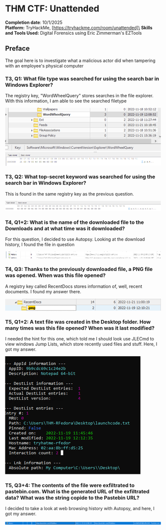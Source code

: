 # THM CTF: Unattended

**Completion date**: 10/1/2025\
**Platform:** TryHackMe, [https://tryhackme.com/room/unattended]\
**Skills and Tools Used:** Digital Forensics using Eric Zimmerman's EZTools

## Preface
The goal here is to investigate what a malicious actor did when tampering with an employee's physical computer

### T3, Q1: What file type was searched for using the search bar in Windows Explorer?

The registry key, "WordWheelQuery" stores searches in the file explorer. With this information, I am able to see the searched filetype

![](Screenshots/unattended/image.png)
![](Screenshots/unattended/image1.png)

### T3, Q2: What top-secret keyword was searched for using the search bar in Windows Explorer?

This is found in the same registry key as the previous question.

![](Screenshots/unattended/image2.png)

### T4, Q1+2: What is the name of the downloaded file to the Downloads and at what time was it downloaded?

For this question, I decided to use Autopsy. Looking at the download history, I found the file in question

![](Screenshots/unattended/image3.png)

### T4, Q3: Thanks to the previously downloaded file, a PNG file was opened. When was this file opened? 

A registry key called RecentDocs stores information of, well, recent documents. I found my answer there.

![](Screenshots/unattended/image4.png)

### T5, Q1+2: A text file was created in the Desktop folder. How many times was this file opened? When was it last modified?

I needed the hint for this one, which told me I should look use JLECmd to view windows Jump Lists, which store recently used files and stuff. Here, I got my answer.

![](Screenshots/unattended/image5.png)

### T5, Q3+4: The contents of the file were exfiltrated to pastebin.com. What is the generated URL of the exfiltrated data? What was the string copide to the Pastebin URL?

I decided to take a look at web browsing history with Autopsy, and here, I got my answer.

![](Screenshots/unattended/image6.png)